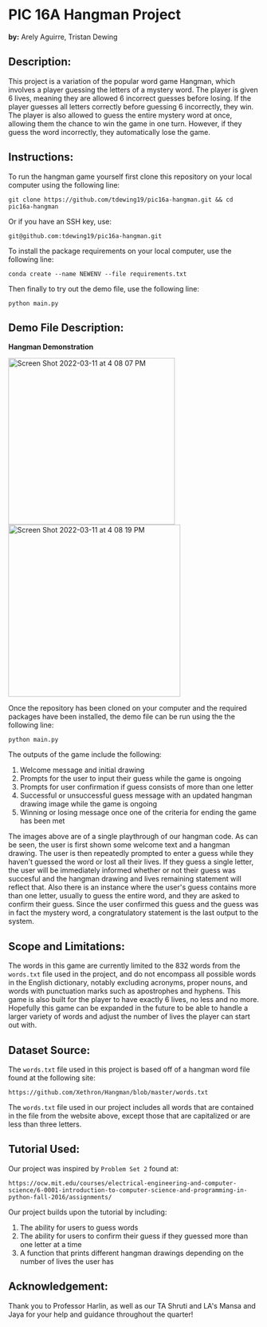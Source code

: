 # PIC 16A Hangman Project

**by:** Arely Aguirre, Tristan Dewing

## Description:

This project is a variation of the popular word game Hangman, which involves a player guessing the letters of a mystery word. The player is given 6 lives, meaning they are allowed 6 incorrect guesses before losing. If the player guesses all letters correctly before guessing 6 incorrectly, they win. The player is also allowed to guess the entire mystery word at once, allowing them the chance to win the game in one turn. However, if they guess the word incorrectly, they automatically lose the game.

## Instructions:

To run the hangman game yourself first clone this repository on your local computer using the following line:

```
git clone https://github.com/tdewing19/pic16a-hangman.git && cd pic16a-hangman
```

Or if you have an SSH key, use:

```
git@github.com:tdewing19/pic16a-hangman.git
```

To install the package requirements on your local computer, use the following line:

```
conda create --name NEWENV --file requirements.txt
```

Then finally to try out the demo file, use the following line:

```
python main.py
```

## Demo File Description:
**Hangman Demonstration**    
<p float="left">
  <img width="334" alt="Screen Shot 2022-03-11 at 4 08 07 PM" src="https://user-images.githubusercontent.com/97066669/157994427-e33c81fa-3f73-49f9-8cea-181526a589d0.png">
  <img width="345" alt="Screen Shot 2022-03-11 at 4 08 19 PM" src="https://user-images.githubusercontent.com/97066669/157994429-1038b144-da80-480a-97f8-8e8a4ba54acb.png"> 
</p>

Once the repository has been cloned on your computer and the required packages have been installed, the demo file can be run using the the following line: 

```
python main.py
```
The outputs of the game include the following:
  1. Welcome message and initial drawing
  2. Prompts for the user to input their guess while the game is ongoing
  3. Prompts for user confirmation if guess consists of more than one letter
  4. Successful or unsuccessful guess message with an updated hangman drawing image while the game is ongoing
  5. Winning or losing message once one of the criteria for ending the game has been met

The images above are of a single playthrough of our hangman code. As can be seen, the user is first shown some welcome text and a hangman drawing. The user is then repeatedly prompted to enter a guess while they haven't guessed the word or lost all their lives. If they guess a single letter, the user will be immediately informed whether or not their guess was succesful and the hangman drawing and lives remaining statement will reflect that. Also there is an instance where the user's guess contains more than one letter, usually to guess the entire word, and they are asked to confirm their guess. Since the user confirmed this guess and the guess was in fact the mystery word, a congratulatory statement is the last output to the system.


## Scope and Limitations:

The words in this game are currently limited to the 832 words from the `words.txt` file used in the project, and do not encompass all possible words in the English dictionary, notably excluding acronyms, proper nouns, and words with punctuation marks such as apostrophes and hyphens. This game is also built for the player to have exactly 6 lives, no less and no more. Hopefully this game can be expanded in the future to be able to handle a larger variety of words and adjust the number of lives the player can start out with.

## Dataset Source:

The `words.txt` file used in this project is based off of a hangman word file found at the following site:

```
https://github.com/Xethron/Hangman/blob/master/words.txt
```
The `words.txt` file used in our project includes all words that are contained in the file from the website above, except those that are capitalized or are less than three letters.

## Tutorial Used:

Our project was inspired by `Problem Set 2` found at:

```
https://ocw.mit.edu/courses/electrical-engineering-and-computer-science/6-0001-introduction-to-computer-science-and-programming-in-python-fall-2016/assignments/
```
Our project builds upon the tutorial by including:
  1. The ability for users to guess words
  2. The ability for users to confirm their guess if they guessed more than one letter at a time
  3. A function that prints different hangman drawings depending on the number of lives the user has

## Acknowledgement:

Thank you to Professor Harlin, as well as our TA Shruti and LA's Mansa and Jaya for your help and guidance throughout the quarter!
